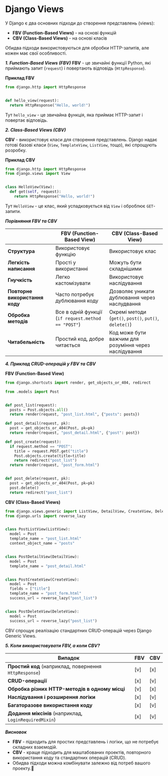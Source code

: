 # Django Views 

У Django є два основних підходи до створення представлень (views):

 - **FBV (Function-Based Views)** - на основі функцій
 - **CBV (Class-Based Views)** - на основі класів

Обидва підходи використовуються для обробки HTTP-запитів, але кожен має свої особливості.

***1. Function-Based Views (FBV)***
**FBV** - це звичайні функції Python, які приймають запит (`request`) і повертають відповідь (`HttpResponse`).

**Приклад FBV**

```python 
from django.http import HttpResponse


def hello_view(request):
  return HttpResponse("Hello, world!")
```

Тут `hello_view` - це звичайна функція, яка приймає HTTP-запит і повертає відповідь.

***2. Class-Based Views (CBV)***

**CBV** - використовує класи для створення представлень. Django надає готові базові класи (`View`, `TemplateView`, `ListView`, тощо), які спрощують розробку.

**Приклад CBV**

```python
from django.http import HttpResponse
from django.views import View 


class HelloView(View):
  def get(self, request):
    return HttpResponse("Hello, world!")
```

Тут `HelloView` - це клас, який успадковується від `View` і оброблює `GET`-запити.

***Порівняння FBV та CBV***


|  | FBV (Function-Based View) | CBV (Class-Based View) |
| --------------- | --------------- | --------------- |
| **Структура** | Використовує функцію | Використовує клас |
| **Легкість написання** | Прості у використанні | Можуть бути складнішими |
| **Гнучкість** | Легко кастомізувати | Використовує наслідування |
| **Повторне використання коду** | Часто потребує дублювання коду | Дозволяє уникати дублювання через наслудвання |
| **Обробка методів** | Все в одній функції (`if request.method == "POST"`) | Окремі методи (`get()`, `post()`, `put()`, `delete()`) |
| **Читабельність** | Простий код, добре читається | Код може бути важчим для розуміння через наслідування |


***4. Приклад CRUD-операцій у FBV та CBV***

**FBV (Function-Based View)**

```python 
from django.shortcuts import render, get_objects_or_404, redirect

from .models import Post 


def post_list(request):
  posts = Post.objects.all()
  return render(request, "post_list.html", {"posts": posts})

def post_detail(request, pk):
  post = get_objects_or_404(Post, pk=pk)
  return render(request, "post_detail.html", {"post": post})

def post_create(request):
  if request.method == "POST":
    title = request.POST.get("title")
    Post.objects.create(title=title)
    return redirect("post_list")
  return render(request, "post_form.html")


def post_delete(request, pk):
  post = get_objects_or_404(Post, pk=pk)
  post.delete()
  return redirect("post_list")
```

**CBV (Class-Based Views)**

```python
from django.views.generic import ListView, DetailView, CreateView, DeleteView 
from django.urls import reverse_lazy


class PostListView(ListView):
  model = Post
  template_name = "post_list.html"
  context_object_name = "posts"


class PostDetailView(DetailView):
  model = Post 
  template_name = "post_detail.html"


class PostCreateView(CreateView):
  model = Post 
  fields = ["title"]
  template_name = "post_form.html"
  success_url = reverse_lazy("post_list")


class PostDeleteView(DeleteView):
  model = Post
  success_url = reverse_lazy("post_list")
```
CBV спрощує реалізацію стандартних CRUD-операцій через Django Generic Views.

***5. Коли використовувати FBV, а коли CBV?***

| Випадок | FBV | CBV |
| --------------- | --------------- | --------------- |
| **Простий код** (наприклад, повернення `HttpResponse`) | [v] | [x] |
| **CRUD-операції** | [x] | [v] |
| **Обробка різних HTTP-методів в одному місці** | [v] | [x] |
| **Наслідування і розширення логіки** | [x] | [v] |
| **Багаторазове використання коду** | [x] | [v] |
| **Додання міксінів** (наприклад, `LoginRequiredMixin`) | [x] | [v] |

***Висновок***

 - **FBV** - підходить для простих представлень і логіки, що не потребує складних взаємодій.
 - **CBV** - краще підходить для маштабованих проектів, повторного використання коду та стандартних операцій (CRUD).
 - Обидва підходи можна комбінувати залeжно від потреб вашого проекту.
